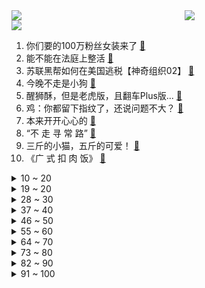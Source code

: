 <div >
	<a style="float:left;width:55%;" href = "https://github.com/anuraghazra/github-readme-stats">
	 <img src = "https://github-readme-stats.vercel.app/api?username=iuuuuuaena&theme=buefy&show_icons=true"/>
	</a>
	<a  style="float:right;width:45%" href = "https://github.com/anuraghazra/github-readme-stats">
	 <img  src="https://github-readme-stats.vercel.app/api/top-langs/?username=anuraghazra&layout=compact"/>
	</a>
	</div>

[![](https://img.shields.io/badge/jxd-@jxdgogogo.xyz-yellowgreen.svg)](https://www.jxdgogogo.xyz)<br>
1. 你们要的100万粉丝女装来了 [:link:](//www.bilibili.com/video/BV11e411T7hm) <br>
2. 能不能在法庭上整活 [:link:](//www.bilibili.com/video/BV1SD4y1q7zD) <br>
3. 苏联黑帮如何在美国逃税【神奇组织02】 [:link:](//www.bilibili.com/video/BV1cP4y1o7G3) <br>
4. 今晚不走是小狗 [:link:](//www.bilibili.com/video/BV1nt4y1j7m9) <br>
5. 醒狮酥，但是老虎版，且翻车Plus版... [:link:](//www.bilibili.com/video/BV1NG41137um) <br>
6. 鸡：你都留下指纹了，还说问题不大？ [:link:](//www.bilibili.com/video/BV1uG41137hz) <br>
7. 本来开开心心的 [:link:](//www.bilibili.com/video/BV1aP411G79B) <br>
8. “不 走 寻 常 路” [:link:](//www.bilibili.com/video/BV1hd4y167Ha) <br>
9. 三斤的小猫，五斤的可爱！ [:link:](//www.bilibili.com/video/BV1bW4y1B7bL) <br>
10. 《广 式 扣 肉 饭》 [:link:](//www.bilibili.com/video/BV1CB4y1n7Lz) <br>
<details>
<summary>10 ~ 20</summary>

11. 唉、我压力太大了、这个视频在相册躺两周了，没好意思发、结果你们都说想看我嘎羊、 [:link:](//www.bilibili.com/video/BV16e411T77p) <br>
12. 李甫西大夫但是真人版（战甫西大夫） [:link:](//www.bilibili.com/video/BV1SY4y1K7Sa) <br>
13. 快四年没回国的我，忽然出现在家！我妈差点打死我 [:link:](//www.bilibili.com/video/BV1fT411M7d2) <br>
14. 和好朋友一起吃个火锅 [:link:](//www.bilibili.com/video/BV1B14y1e7Ss) <br>
15. 穿粉色蓬蓬裙的男人 [:link:](//www.bilibili.com/video/BV1JV4y1p7GT) <br>
16. 大胆创新or摆烂升级？iPhone 14 Pro上手评测 [:link:](//www.bilibili.com/video/BV1p14y1v757) <br>
17. 派蒙：车速太快了啊啊啊啊啊！！【原神动画】 [:link:](//www.bilibili.com/video/BV1tt4y1L7Hu) <br>
18. 3种食材4味调料，这一口国宴东坡肉40年的功夫！ [:link:](//www.bilibili.com/video/BV1J14y1v7Py) <br>
19. 如果她是个女孩纸那一定很酷吧！ [:link:](//www.bilibili.com/video/BV14B4y137r7) <br>
</details>
<details>
<summary>19 ~ 20</summary>

20. 张 三 诱 捕 器 [:link:](//www.bilibili.com/video/BV17T411M7gs) <br>
21. 这款通关率只有0.1%的游戏，到底是怎么欺骗玩家的？ [:link:](//www.bilibili.com/video/BV14G4y1q71n) <br>
22. 「小泽」iPhone 14 Pro系列评测：灵动岛居然不是终极大招？ [:link:](//www.bilibili.com/video/BV1Ae411g7VM) <br>
23. 我好像真的嫁到了吸血鬼家族…… [:link:](//www.bilibili.com/video/BV14V4y1g7g3) <br>
24. 请选择你的天堂 [:link:](//www.bilibili.com/video/BV1Ee4y1y7WU) <br>
25. 这摆在家里，不得是最吸睛的？ [:link:](//www.bilibili.com/video/BV1id4y137qq) <br>
26. 【时代少年团】《光环中的少年— “盛夏”》 （上） [:link:](//www.bilibili.com/video/BV1HG4y1q77q) <br>
27. 问一下这个大西洋的轮廓是真的吗？ [:link:](//www.bilibili.com/video/BV1He4y1a7SY) <br>
28. 就是这个撩头发！骗我进来追完了一整部剧！【阅片无数Ⅱ 60】 [:link:](//www.bilibili.com/video/BV1xt4y1j7gs) <br>
</details>
<details>
<summary>28 ~ 30</summary>

29. 猫德动物医院与“捡猫专业户”的和解声明 [:link:](//www.bilibili.com/video/BV1zG4y1q7Py) <br>
30. 学弟学妹当自强，自己的行李自己扛 [:link:](//www.bilibili.com/video/BV1Yt4y1L7Tt) <br>
31. 老祖宗的审美你不得不服！来看看那些惊艳你的古建筑之美！ [:link:](//www.bilibili.com/video/BV1T24y1Z77M) <br>
32. 怎么会有一个公主，不想嫁给王子？？ [:link:](//www.bilibili.com/video/BV1C14y1e7CV) <br>
33. 鸡 翅 牛 逼 症 [:link:](//www.bilibili.com/video/BV1kT411M7n5) <br>
34. iPhone14系列性能分析：散热不错，但A16提升有限 [:link:](//www.bilibili.com/video/BV1tW4y1i7tN) <br>
35. 火柴人短篇系列 - 篮球 [:link:](//www.bilibili.com/video/BV13P411G7nb) <br>
36. 《 还 没 录 取 就 被 开 除 了 ...》 [:link:](//www.bilibili.com/video/BV1xP4y1Z7zA) <br>
37. 遵守承诺，军训版（原皮）新宝岛他终于来了！ [:link:](//www.bilibili.com/video/BV1VP411H7Bu) <br>
</details>
<details>
<summary>37 ~ 40</summary>

38. 我记得好像让她自己包书皮来着 [:link:](//www.bilibili.com/video/BV1BD4y1v7ph) <br>
39. 二胎离婚后终于有了自己的小家，180秒记录装修全过程^_^ [:link:](//www.bilibili.com/video/BV1Bd4y167QB) <br>
40. 得物×原神｜立「得」百货 [:link:](//www.bilibili.com/video/BV1ea411g7Se) <br>
41. UP主的夏天第二季 EP1. [:link:](//www.bilibili.com/video/BV1j14y1v7h5) <br>
42. 师傅说很简单，那就简单做一个大众美食《凉皮》吧！ [:link:](//www.bilibili.com/video/BV1R24y1o7Qa) <br>
43. 笑死！狸第一次见人类幼崽，双方轮流破防了 [:link:](//www.bilibili.com/video/BV1WP411G75Y) <br>
44. 一些较为超前的卖货视频 [:link:](//www.bilibili.com/video/BV1oa411u7WV) <br>
45. 这还能是.......地铁跑酷！?保安被辞职的原因找到了 [:link:](//www.bilibili.com/video/BV12a411u7QB) <br>
46. 你们这群人食不食油饼啊哈哈哈哈哈哈哈 [:link:](//www.bilibili.com/video/BV1yg411m7Dc) <br>
</details>
<details>
<summary>46 ~ 50</summary>

47. 村民响应漠叔号召，纷纷拿出食物配合宣传 [:link:](//www.bilibili.com/video/BV1vd4y167bj) <br>
48. 一刀1000％暴击伤害！锐雯最逆天套路：天外飞仙！【垃圾英雄拯救计划】 [:link:](//www.bilibili.com/video/BV1ve4y187eo) <br>
49. 坤  坤  挑  战  元  甲 [:link:](//www.bilibili.com/video/BV1qT411M7RK) <br>
50. 美国百年第一牛排店！¥1800一块的牛排，什么体验？ [:link:](//www.bilibili.com/video/BV16d4y1u7xe) <br>
51. 扒一扒生活中的“海克斯”你以为的那只是你以为，既然这样流量大，那我就放飞自我了 [:link:](//www.bilibili.com/video/BV1RW4y1i7SB) <br>
52. 名字是真晦气，面是真好吃！【凭啥这么贵ep43-毒蛇面馆】 [:link:](//www.bilibili.com/video/BV18B4y1n7w9) <br>
53. 潜入韩国最大经纪公司演唱会,爆火艺人私下到底吃什么? (feat.NCT DREAM) [:link:](//www.bilibili.com/video/BV1rg411U7sQ) <br>
54. 假如电视剧里的道具有演技！ [:link:](//www.bilibili.com/video/BV1wV4y1M7pe) <br>
55. 大堂经理处理员工长假背后的故事 [:link:](//www.bilibili.com/video/BV1cP411H7Qb) <br>
</details>
<details>
<summary>55 ~ 60</summary>

56. 【NCT 127】《疾驰 (2 Baddies)》MV [:link:](//www.bilibili.com/video/BV1Be4y187GX) <br>
57. 睡觉，但是科目一 [:link:](//www.bilibili.com/video/BV1qP411G75E) <br>
58. 整蛊！偷偷让女友爸爸藏进厕所…女友以为里面是我直接对线了？ [:link:](//www.bilibili.com/video/BV1BG4y1q7wL) <br>
59. 塞尔达有多好玩？不玩游戏的我，彻底爱疯了！耗时一个月，万字长文，深度解析，都给我去玩儿！！ [:link:](//www.bilibili.com/video/BV1qG4y1q7pw) <br>
60. 大雾降温中翻越巴朗山，又不能前进了，只能在废弃房里躺平等待 [:link:](//www.bilibili.com/video/BV1kP411G7gG) <br>
61. 到山沟里体验一下华为mate50“捅破天”的技术，还别说，是有那么两下子，有情况华为它真上啊 [:link:](//www.bilibili.com/video/BV1KD4y1B7BG) <br>
62. 差点就奥斯卡！全片只有一个视角为什么火了 [:link:](//www.bilibili.com/video/BV1Se411T7oS) <br>
63. 垃圾食品，重油重咸！《东八区的先生们》2.2分它值得！ [:link:](//www.bilibili.com/video/BV1Re411T7GX) <br>
64. 哪个兄弟学医的出来救救我？ [:link:](//www.bilibili.com/video/BV1me411u76J) <br>
</details>
<details>
<summary>64 ~ 70</summary>

65. 【CS:GO】首个中文音乐盒来了！国服五周年秦腔战歌《花脸》官方歌词MV [:link:](//www.bilibili.com/video/BV1Rd4y1z7FU) <br>
66. 老师，但是“火力全开” [:link:](//www.bilibili.com/video/BV16G411V7Wy) <br>
67. 这让我不禁想到当年读书时，惨遭学霸羞辱的日子 [:link:](//www.bilibili.com/video/BV1DW4y1i77V) <br>
68. 大司马去上厕所，出现了这样的画面，弹幕：完美错过 [:link:](//www.bilibili.com/video/BV1sg411m7dK) <br>
69. 这视频绝了，全卡上了 [:link:](//www.bilibili.com/video/BV17G4y1z75J) <br>
70. 芬兰一家人汉服惊艳出场震惊四座！被中式糕点美到语无伦次！炸馓子一抢而空！咸甜月饼大战！ [:link:](//www.bilibili.com/video/BV16P4y1d7u8) <br>
71. 【Rookie】“  没  事  ， 这  把  有  了  ” [:link:](//www.bilibili.com/video/BV1qW4y1i7fy) <br>
72. “上帝嫉妒你的强大，所以抢走了你的一只手臂” [:link:](//www.bilibili.com/video/BV1vg411m76L) <br>
73. 如何在美院装高手 [:link:](//www.bilibili.com/video/BV1X14y1a7uQ) <br>
</details>
<details>
<summary>73 ~ 80</summary>

74. 赛事速递史上最强阵容！S12全球TOP10四个人四个答案？ [:link:](//www.bilibili.com/video/BV1JY4y1T79N) <br>
75. 实体版《海绵宝宝》，终于做出来了！ [:link:](//www.bilibili.com/video/BV1YG4y1z7ku) <br>
76. 带大家看一下lpl职业电竞选手的基地！ [:link:](//www.bilibili.com/video/BV1tg411U7Mb) <br>
77. 《 奇 怪 的 修 勾 增 加 了 》 [:link:](//www.bilibili.com/video/BV1Ya411g7D5) <br>
78. 细读经典：未成年人作恶有多可怕？63万人打出8.8分的岛国神作《告白》 [:link:](//www.bilibili.com/video/BV1DV4y1T7cF) <br>
79. 《让子弹飞》10万字拆解：1个隐藏镜头，揭开县长夫人「真实面目」？！02 [:link:](//www.bilibili.com/video/BV1iY4y1K7hX) <br>
80. 王小美，似我的心上人！！ [:link:](//www.bilibili.com/video/BV1Nd4y1971Z) <br>
81. 大润发干饭，12元烤全鸡，6元手枪腿让我失去理智！ [:link:](//www.bilibili.com/video/BV1aG41137rY) <br>
82. 故乡啊！千里万里 [:link:](//www.bilibili.com/video/BV19d4y1u79v) <br>
</details>
<details>
<summary>82 ~ 90</summary>

83. 央妈什么时候才能意识到，这才是国人的审美！ [:link:](//www.bilibili.com/video/BV1Z14y1e7mH) <br>
84. 年度干货丨好用到难以置信的网站推荐(10)！ [:link:](//www.bilibili.com/video/BV1HB4y1n7nS) <br>
85. 天津.巷子深  厨子探店¥286 [:link:](//www.bilibili.com/video/BV1Re4y1b7MD) <br>
86. 看了这版的《梁祝》，不禁感叹：徐克真的太前卫，太大胆了［梁祝剧情向］ [:link:](//www.bilibili.com/video/BV1Sg411m7ec) <br>
87. 【IGN】《塞尔达传说：王国之泪（Tears of the Kingdom ）》预告：23年5月12日发售 [:link:](//www.bilibili.com/video/BV1ue4y187hM) <br>
88. 出场一集就把小说里未曾正面描写的年少虐恋给讲明白了！那段晦涩不堪、明暗交织的青春被小演员拿捏到位了！ [:link:](//www.bilibili.com/video/BV1AB4y1n7EB) <br>
89. 15年前的宝藏悬疑剧，没有流量明星，却成了评分最高的盗墓破案剧！豆瓣8.4分经典国产佳片《觐天宝匣》 [:link:](//www.bilibili.com/video/BV1Ba411g71v) <br>
90. 街头测姓氏揭秘，大家看懂了吗？ [:link:](//www.bilibili.com/video/BV1MW4y1i7Sz) <br>
91. 小时候难以言语的快乐 [:link:](//www.bilibili.com/video/BV11G4y1q7Ky) <br>
</details>
<details>
<summary>91 ~ 100</summary>

92. 隋卞一探 | 老北京家常菜—东四民芳 [:link:](//www.bilibili.com/video/BV1kD4y1q7yZ) <br>
93. 【基德】初中课堂误解了《我叔于勒》 [:link:](//www.bilibili.com/video/BV1Re4y1r7Wc) <br>
94. 小狗狗的奇妙见面会 [:link:](//www.bilibili.com/video/BV17D4y1q7uz) <br>
95. “只 有 真 ikun 才 会 看 见” [:link:](//www.bilibili.com/video/BV1ht4y1j7Jz) <br>
96. 《 A  K 4 7 ，是 魔 改 全 家 桶 》 [:link:](//www.bilibili.com/video/BV1zY4y1K7Ww) <br>
97. 超大日本岩蚝，一口下去就爆浆，好吃到差点把我吃破产 [:link:](//www.bilibili.com/video/BV1ee4y1C7eu) <br>
98. 这是小孩可以玩的？【反人类设计】 [:link:](//www.bilibili.com/video/BV1UP4y1Z7QY) <br>
99. 辟谣：最近火传的“38编号蚊子”，其实根本就不是“蚊子”！ [:link:](//www.bilibili.com/video/BV1L14y1v7yt) <br>
100. 青岛的东北特色美食，好吃到我想在北京开家分店！ [:link:](//www.bilibili.com/video/BV1VY4y1T7md) <br>
</details>
